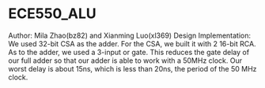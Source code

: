 # ECE550_ALU
Author: Mila Zhao(bz82) and Xianming Luo(xl369)
Design Implementation: We used 32-bit CSA as the adder. 
For the CSA, we built it with 2 16-bit RCA. 
As to the adder, we used a 3-input or gate. This reduces the gate delay of our full adder so that our adder is able to work with a 50MHz clock. 
Our worst delay is about 15ns, which is less than 20ns, the period of the 50 MHz clock.


